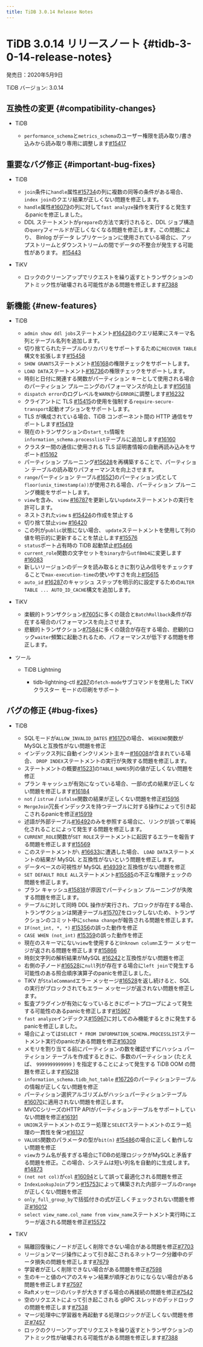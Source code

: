 ```yaml
---
title: TiDB 3.0.14 Release Notes
---
```


# TiDB 3.0.14 リリースノート {#tidb-3-0-14-release-notes}

発売日：2020年5月9日

TiDB バージョン: 3.0.14

## 互換性の変更 {#compatibility-changes}

-   TiDB

    -   `performance_schema`と`metrics_schema`のユーザー権限を読み取り/書き込みから読み取り専用に調整します[#15417](https://github.com/pingcap/tidb/pull/15417)

## 重要なバグ修正 {#important-bug-fixes}

-   TiDB

    -   `join`条件に`handle`属性[#15734](https://github.com/pingcap/tidb/pull/15734)の列に複数の同等の条件がある場合、 `index join`のクエリ結果が正しくない問題を修正します。
    -   `handle`属性[#16079](https://github.com/pingcap/tidb/pull/16079)の列に対して`fast analyze`操作を実行すると発生するpanicを修正しました。
    -   DDL ステートメントが`prepare`の方法で実行されると、DDL ジョブ構造の`query`フィールドが正しくなくなる問題を修正します。この問題により、 Binlog がデータ レプリケーションに使用されている場合に、アップストリームとダウンストリームの間でデータの不整合が発生する可能性があります。 [#15443](https://github.com/pingcap/tidb/pull/15443)

-   TiKV

    -   ロックのクリーンアップでリクエストを繰り返すとトランザクションのアトミック性が破壊される可能性がある問題を修正します[#7388](https://github.com/tikv/tikv/pull/7388)

## 新機能 {#new-features}

-   TiDB

    -   `admin show ddl jobs`ステートメント[#16428](https://github.com/pingcap/tidb/pull/16428)のクエリ結果にスキーマ名列とテーブル名列を追加します。
    -   切り捨てられたテーブルのリカバリをサポートするために`RECOVER TABLE`構文を拡張します[#15458](https://github.com/pingcap/tidb/pull/15458)
    -   `SHOW GRANTS`ステートメント[#16168](https://github.com/pingcap/tidb/pull/16168)の権限チェックをサポートします。
    -   `LOAD DATA`ステートメント[#16736](https://github.com/pingcap/tidb/pull/16736)の権限チェックをサポートします。
    -   時刻と日付に関連する関数がパーティション キーとして使用される場合のパーティション プルーニングのパフォーマンスが向上します[#15618](https://github.com/pingcap/tidb/pull/15618)
    -   `dispatch error`のログレベルを`WARN`から`ERROR`に調整します[#16232](https://github.com/pingcap/tidb/pull/16232)
    -   クライアントに TLS [#15415](https://github.com/pingcap/tidb/pull/15415)の使用を強制する`require-secure-transport`起動オプションをサポートします。
    -   TLS が構成されている場合、TiDB コンポーネント間の HTTP 通信をサポートします[#15419](https://github.com/pingcap/tidb/pull/15419)
    -   現在のトランザクションの`start_ts`情報を`information_schema.processlist`テーブルに追加します[#16160](https://github.com/pingcap/tidb/pull/16160)
    -   クラスター間の通信に使用される TLS 証明書情報の自動再読み込みをサポート[#15162](https://github.com/pingcap/tidb/pull/15162)
    -   パーティション プルーニング[#15628](https://github.com/pingcap/tidb/pull/15628)を再構築することで、パーティション テーブルの読み取りパフォーマンスを向上させます。
    -   `range`パーティション テーブル[#16521](https://github.com/pingcap/tidb/pull/16521)のパーティション式として`floor(unix_timestamp(a))`が使用される場合、パーティション プルーニング機能をサポートします。
    -   `view`を含み、 `view` [#16787](https://github.com/pingcap/tidb/pull/16787)を更新しない`update`ステートメントの実行を許可します。
    -   ネストされた`view` s [#15424](https://github.com/pingcap/tidb/pull/15424)の作成を禁止する
    -   切り捨て禁止`view` [#16420](https://github.com/pingcap/tidb/pull/16420)
    -   この列が`public`状態にない場合、 `update`ステートメントを使用して列の値を明示的に更新することを禁止します[#15576](https://github.com/pingcap/tidb/pull/15576)
    -   `status`ポート占有時の TiDB 起動禁止[#15466](https://github.com/pingcap/tidb/pull/15466)
    -   `current_role`関数の文字セットを`binary`から`utf8mb4`に変更します[#16083](https://github.com/pingcap/tidb/pull/16083)
    -   新しいリージョンのデータを読み取るときに割り込み信号をチェックすることで`max-execution-time`の使いやすさを向上[#15615](https://github.com/pingcap/tidb/pull/15615)
    -   `auto_id` [#16287](https://github.com/pingcap/tidb/pull/16287)のキャッシュ ステップを明示的に設定するための`ALTER TABLE ... AUTO_ID_CACHE`構文を追加します。

-   TiKV

    -   楽観的トランザクション[#7605](https://github.com/tikv/tikv/pull/7605)に多くの競合と`BatchRollback`条件が存在する場合のパフォーマンスを向上させます。
    -   悲観的トランザクション[#7584](https://github.com/tikv/tikv/pull/7584)に多くの競合が存在する場合、悲観的ロック`waiter`頻繁に起動されるため、パフォーマンスが低下する問題を修正します。

-   ツール

    -   TiDB Lightning

        -   tidb-lightning-ctl [#287](https://github.com/pingcap/tidb-lightning/pull/287)の`fetch-mode`サブコマンドを使用した TiKV クラスター モードの印刷をサポート

## バグの修正 {#bug-fixes}

-   TiDB

    -   SQLモードが`ALLOW_INVALID_DATES` [#16170](https://github.com/pingcap/tidb/pull/16170)の場合、 `WEEKEND`関数がMySQLと互換性がない問題を修正
    -   インデックス列に自動インクリメント主キー[#16008](https://github.com/pingcap/tidb/pull/16008)が含まれている場合、 `DROP INDEX`ステートメントの実行が失敗する問題を修正します。
    -   ステートメントの概要[#15231](https://github.com/pingcap/tidb/pull/15231)の`TABLE_NAMES`列の値が正しくない問題を修正
    -   プラン キャッシュが有効になっている場合、一部の式の結果が正しくない問題を修正します[#16184](https://github.com/pingcap/tidb/pull/16184)
    -   `not` / `istrue` / `isfalse`関数の結果が正しくない問題を修正[#15916](https://github.com/pingcap/tidb/pull/15916)
    -   `MergeJoin`冗長インデックスを持つテーブルに対する操作によって引き起こされるpanicを修正[#15919](https://github.com/pingcap/tidb/pull/15919)
    -   述語が外部テーブル[#16492](https://github.com/pingcap/tidb/pull/16492)のみを参照する場合に、リンクが誤って単純化されることによって発生する問題を修正します。
    -   `CURRENT_ROLE`関数が`SET ROLE`ステートメントに起因するエラーを報告する問題を修正します[#15569](https://github.com/pingcap/tidb/pull/15569)
    -   このステートメントが`\` [#16633](https://github.com/pingcap/tidb/pull/16633)に遭遇した場合、 `LOAD DATA`ステートメントの結果が MySQL と互換性がないという問題を修正します。
    -   データベースの可視性が MySQL [#14939](https://github.com/pingcap/tidb/pull/14939)と互換性がない問題を修正
    -   `SET DEFAULT ROLE ALL`ステートメント[#15585](https://github.com/pingcap/tidb/pull/15585)の不正な権限チェックの問題を修正します。
    -   プラン キャッシュ[#15818](https://github.com/pingcap/tidb/pull/15818)が原因でパーティション プルーニングが失敗する問題を修正します。
    -   テーブルに対して同時 DDL 操作が実行され、ブロックが存在する場合、トランザクションは関連テーブル[#15707](https://github.com/pingcap/tidb/pull/15707)をロックしないため、トランザクションのコミット中に`schema change`が報告される問題を修正します。
    -   `IF(not_int, *, *)` [#15356](https://github.com/pingcap/tidb/pull/15356)の誤った動作を修正
    -   `CASE WHEN (not_int)` [#15359](https://github.com/pingcap/tidb/pull/15359)の誤った動作を修正
    -   現在のスキーマにない`view`を使用すると`Unknown column`エラー メッセージが返される問題を修正します[#15866](https://github.com/pingcap/tidb/pull/15866)
    -   時刻文字列の解析結果がMySQL [#16242](https://github.com/pingcap/tidb/pull/16242)と互換性がない問題を修正
    -   右側の子ノード[#16528](https://github.com/pingcap/tidb/pull/16528)に`null`列が存在する場合に`left join`で発生する可能性のある照合順序演算子のpanicを修正しました。
    -   TiKV が`StaleCommand`エラー メッセージ[#16528](https://github.com/pingcap/tidb/pull/16528)を返し続けると、SQL の実行がブロックされてもエラー メッセージが返されない問題を修正します。
    -   監査プラグインが有効になっているときにポートプローブによって発生する可能性のあるpanicを修正します[#15967](https://github.com/pingcap/tidb/pull/15967)
    -   `fast analyze`インデックス[#15967](https://github.com/pingcap/tidb/pull/15967)に対してのみ機能するときに発生するpanicを修正しました。
    -   場合によっては`SELECT * FROM INFORMATION_SCHEMA.PROCESSLIST`ステートメント実行のpanicがある問題を修正[#16309](https://github.com/pingcap/tidb/pull/16309)
    -   メモリを割り当てる前にパーティションの数を確認せずにハッシュ パーティション テーブルを作成するときに、多数のパーティション (たとえば、 `9999999999999` ) を指定することによって発生する TiDB OOM の問題を修正します[#16218](https://github.com/pingcap/tidb/pull/16218)
    -   `information_schema.tidb_hot_table` [#16726](https://github.com/pingcap/tidb/pull/16726)のパーティションテーブルの情報が正しくない問題を修正
    -   パーティション選択アルゴリズムがハッシュパーティションテーブル[#16070](https://github.com/pingcap/tidb/pull/16070)に適用されない問題を修正します。
    -   MVCCシリーズのHTTP APIがパーティションテーブルをサポートしていない問題を修正[#16191](https://github.com/pingcap/tidb/pull/16191)
    -   `UNION`ステートメントのエラー処理と`SELECT`ステートメントのエラー処理の一貫性を保つ[#16137](https://github.com/pingcap/tidb/pull/16137)
    -   `VALUES`関数のパラメータの型が`bit(n)` [#15486](https://github.com/pingcap/tidb/pull/15486)の場合に正しく動作しない問題を修正
    -   `view`カラム名が長すぎる場合にTiDBの処理ロジックがMySQLと矛盾する問題を修正。この場合、システムは短い列名を自動的に生成します。 [#14873](https://github.com/pingcap/tidb/pull/14873)
    -   `(not not col)`が`col` [#16094](https://github.com/pingcap/tidb/pull/16094)として誤って最適化される問題を修正
    -   `IndexLookupJoin`プラン[#15753](https://github.com/pingcap/tidb/pull/15753)によって構築された内部テーブルの`range`が正しくない問題を修正
    -   `only_full_group_by`で括弧付きの式が正しくチェックされない問題を修正[#16012](https://github.com/pingcap/tidb/pull/16012)
    -   `select view_name.col_name from view_name`ステートメント実行時にエラーが返される問題を修正[#15572](https://github.com/pingcap/tidb/pull/15572)

-   TiKV

    -   隔離回復後にノードが正しく削除できない場合がある問題を修正[#7703](https://github.com/tikv/tikv/pull/7703)
    -   リージョンマージ操作によって引き起こされるネットワーク分離中のデータ損失の問題を修正します[#7679](https://github.com/tikv/tikv/pull/7679)
    -   学習者が正しく削除できない場合がある問題を修正[#7598](https://github.com/tikv/tikv/pull/7598)
    -   生のキーと値のペアのスキャン結果が順序どおりにならない場合がある問題を修正します[#7597](https://github.com/tikv/tikv/pull/7597)
    -   Raftメッセージのバッチが大きすぎる場合の再接続の問題を修正[#7542](https://github.com/tikv/tikv/pull/7542)
    -   空のリクエストによって引き起こされる gRPC スレッドのデッドロックの問題を修正します[#7538](https://github.com/tikv/tikv/pull/7538)
    -   マージ処理中に学習器を再起動する処理ロジックが正しくない問題を修正[#7457](https://github.com/tikv/tikv/pull/7457)
    -   ロックのクリーンアップでリクエストを繰り返すとトランザクションのアトミック性が破壊される可能性がある問題を修正します[#7388](https://github.com/tikv/tikv/pull/7388)
